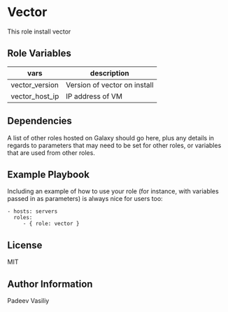 Vector
=========

This role install vector


Role Variables
--------------

|vars           |description                   |
|---------------|------------------------------|
|vector_version | Version of vector on install |
|vector_host_ip | IP address of VM             |


Dependencies
------------

A list of other roles hosted on Galaxy should go here, plus any details in regards to parameters that may need to be set for other roles, or variables that are used from other roles.

Example Playbook
----------------

Including an example of how to use your role (for instance, with variables passed in as parameters) is always nice for users too:

    - hosts: servers
      roles:
         - { role: vector }

License
-------

MIT

Author Information
------------------

Padeev Vasiliy
